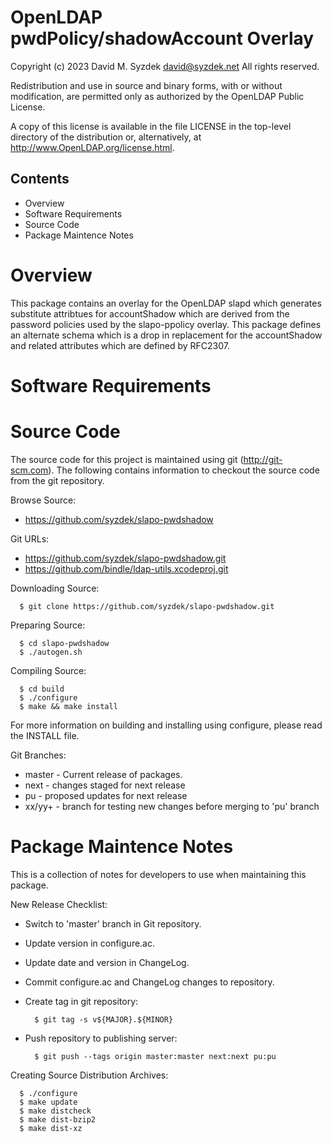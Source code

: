 

OpenLDAP pwdPolicy/shadowAccount Overlay
========================================

Copyright (c) 2023 David M. Syzdek <david@syzdek.net>
All rights reserved.

Redistribution and use in source and binary forms, with or without
modification, are permitted only as authorized by the OpenLDAP
Public License.

A copy of this license is available in the file LICENSE in the
top-level directory of the distribution or, alternatively, at
<http://www.OpenLDAP.org/license.html>.


Contents
--------

   * Overview
   * Software Requirements
   * Source Code
   * Package Maintence Notes


Overview
==========

This package contains an overlay for the OpenLDAP slapd which generates
substitute attribtues for accountShadow which are derived from  the password
policies used by the slapo-ppolicy overlay. This package defines an alternate
schema which is a drop in replacement for the accountShadow and related
attributes which are defined by RFC2307.


Software Requirements
=====================


Source Code
===========

The source code for this project is maintained using git
(http://git-scm.com).  The following contains information to checkout the
source code from the git repository.

Browse Source:

   * https://github.com/syzdek/slapo-pwdshadow

Git URLs:

   * https://github.com/syzdek/slapo-pwdshadow.git
   * https://github.com/bindle/ldap-utils.xcodeproj.git

Downloading Source:

      $ git clone https://github.com/syzdek/slapo-pwdshadow.git

Preparing Source:

      $ cd slapo-pwdshadow
      $ ./autogen.sh

Compiling Source:

      $ cd build
      $ ./configure
      $ make && make install

For more information on building and installing using configure, please
read the INSTALL file.

Git Branches:

   * master - Current release of packages.
   * next   - changes staged for next release
   * pu     - proposed updates for next release
   * xx/yy+ - branch for testing new changes before merging to 'pu' branch


Package Maintence Notes
=======================

This is a collection of notes for developers to use when maintaining this
package.

New Release Checklist:

   - Switch to 'master' branch in Git repository.
   - Update version in configure.ac.
   - Update date and version in ChangeLog.
   - Commit configure.ac and ChangeLog changes to repository.
   - Create tag in git repository:

           $ git tag -s v${MAJOR}.${MINOR}

   - Push repository to publishing server:

           $ git push --tags origin master:master next:next pu:pu

Creating Source Distribution Archives:

      $ ./configure
      $ make update
      $ make distcheck
      $ make dist-bzip2
      $ make dist-xz


